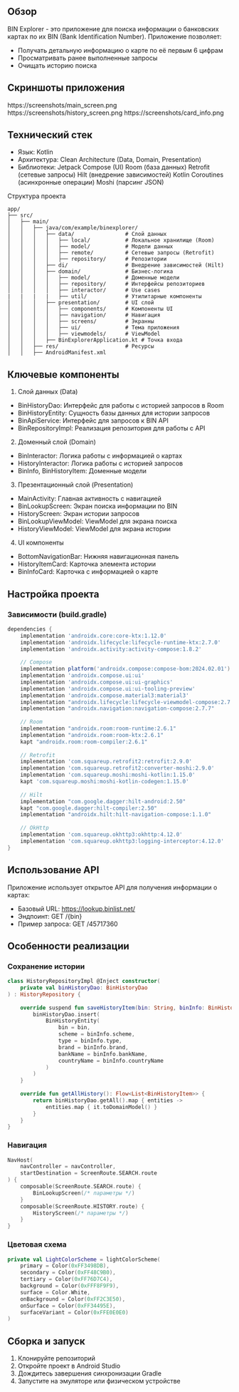 ## Обзор
BIN Explorer - это приложение для поиска информации о банковских картах по их BIN (Bank Identification Number). Приложение позволяет:

- Получать детальную информацию о карте по её первым 6 цифрам
- Просматривать ранее выполненные запросы
- Очищать историю поиска

## Скриншоты приложения
https://screenshots/main_screen.png
https://screenshots/history_screen.png
https://screenshots/card_info.png

## Технический стек
- Язык: Kotlin
- Архитектура: Clean Architecture (Data, Domain, Presentation)
- Библиотеки:
  Jetpack Compose (UI)
  Room (база данных)
  Retrofit (сетевые запросы)
  Hilt (внедрение зависимостей)
  Kotlin Coroutines (асинхронные операции)
  Moshi (парсинг JSON)

Структура проекта
```text
app/
├── src/
│   ├── main/
│   │   ├── java/com/example/binexplorer/
│   │   │   ├── data/                # Слой данных
│   │   │   │   ├── local/           # Локальное хранилище (Room)
│   │   │   │   ├── model/           # Модели данных
│   │   │   │   ├── remote/          # Сетевые запросы (Retrofit)
│   │   │   │   ├── repository/      # Репозитории
│   │   │   ├── di/                  # Внедрение зависимостей (Hilt)
│   │   │   ├── domain/              # Бизнес-логика
│   │   │   │   ├── model/           # Доменные модели
│   │   │   │   ├── repository/      # Интерфейсы репозиториев
│   │   │   │   ├── interactor/      # Use cases
|   |   |   |   ├── util/            # Утилитарные компоненты
│   │   │   ├── presentation/        # UI слой
│   │   │   │   ├── components/      # Компоненты UI
│   │   │   │   ├── navigation/      # Навигация
│   │   │   │   ├── screens/         # Экранны
│   │   │   │   ├── ui/              # Тема приложения
│   │   │   │   ├── viewmodels/      # ViewModel
│   │   │   ├── BinExplorerApplication.kt # Точка входа
│   │   ├── res/                     # Ресурсы
│   │   ├── AndroidManifest.xml
```
## Ключевые компоненты
1. Слой данных (Data)
- BinHistoryDao: Интерфейс для работы с историей запросов в Room
- BinHistoryEntity: Сущность базы данных для истории запросов
- BinApiService: Интерфейс для запросов к BIN API
- BinRepositoryImpl: Реализация репозитория для работы с API

2. Доменный слой (Domain)
- BinInteractor: Логика работы с информацией о картах
- HistoryInteractor: Логика работы с историей запросов
- BinInfo, BinHistoryItem: Доменные модели

3. Презентационный слой (Presentation)
- MainActivity: Главная активность с навигацией
- BinLookupScreen: Экран поиска информации по BIN
- HistoryScreen: Экран истории запросов
- BinLookupViewModel: ViewModel для экрана поиска
- HistoryViewModel: ViewModel для экрана истории

4. UI компоненты
- BottomNavigationBar: Нижняя навигационная панель
- HistoryItemCard: Карточка элемента истории
- BinInfoCard: Карточка с информацией о карте

## Настройка проекта
### Зависимости (build.gradle)
```gradle
dependencies {
    implementation 'androidx.core:core-ktx:1.12.0'
    implementation 'androidx.lifecycle:lifecycle-runtime-ktx:2.7.0'
    implementation 'androidx.activity:activity-compose:1.8.2'
    
    // Compose
    implementation platform('androidx.compose:compose-bom:2024.02.01')
    implementation 'androidx.compose.ui:ui'
    implementation 'androidx.compose.ui:ui-graphics'
    implementation 'androidx.compose.ui:ui-tooling-preview'
    implementation 'androidx.compose.material3:material3'
    implementation "androidx.lifecycle:lifecycle-viewmodel-compose:2.7.0"
    implementation "androidx.navigation:navigation-compose:2.7.7"
    
    // Room
    implementation "androidx.room:room-runtime:2.6.1"
    implementation "androidx.room:room-ktx:2.6.1"
    kapt "androidx.room:room-compiler:2.6.1"
    
    // Retrofit
    implementation 'com.squareup.retrofit2:retrofit:2.9.0'
    implementation 'com.squareup.retrofit2:converter-moshi:2.9.0'
    implementation 'com.squareup.moshi:moshi-kotlin:1.15.0'
    kapt 'com.squareup.moshi:moshi-kotlin-codegen:1.15.0'
    
    // Hilt
    implementation "com.google.dagger:hilt-android:2.50"
    kapt "com.google.dagger:hilt-compiler:2.50"
    implementation "androidx.hilt:hilt-navigation-compose:1.1.0"
    
    // OkHttp
    implementation 'com.squareup.okhttp3:okhttp:4.12.0'
    implementation 'com.squareup.okhttp3:logging-interceptor:4.12.0'
}
```
## Использование API
Приложение использует открытое API для получения информации о картах:
- Базовый URL: https://lookup.binlist.net/
- Эндпоинт: GET /{bin}
- Пример запроса: GET /45717360

## Особенности реализации
### Сохранение истории
```kotlin
class HistoryRepositoryImpl @Inject constructor(
    private val binHistoryDao: BinHistoryDao
) : HistoryRepository {
    
    override suspend fun saveHistoryItem(bin: String, binInfo: BinHistoryItem) {
        binHistoryDao.insert(
            BinHistoryEntity(
                bin = bin,
                scheme = binInfo.scheme,
                type = binInfo.type,
                brand = binInfo.brand,
                bankName = binInfo.bankName,
                countryName = binInfo.countryName
            )
        )
    }
    
    override fun getAllHistory(): Flow<List<BinHistoryItem>> {
        return binHistoryDao.getAll().map { entities ->
            entities.map { it.toDomainModel() }
        }
    }
}
```
### Навигация
```kotlin
NavHost(
    navController = navController,
    startDestination = ScreenRoute.SEARCH.route
) {
    composable(ScreenRoute.SEARCH.route) {
        BinLookupScreen(/* параметры */)
    }
    composable(ScreenRoute.HISTORY.route) {
        HistoryScreen(/* параметры */)
    }
}
```
### Цветовая схема
```kotlin
private val LightColorScheme = lightColorScheme(
    primary = Color(0xFF3498DB),
    secondary = Color(0xFF48C9B0),
    tertiary = Color(0xFF76D7C4),
    background = Color(0xFFF8F9F9),
    surface = Color.White,
    onBackground = Color(0xFF2C3E50),
    onSurface = Color(0xFF34495E),
    surfaceVariant = Color(0xFFE0E0E0)
)
```
## Сборка и запуск
1. Клонируйте репозиторий
2. Откройте проект в Android Studio
3. Дождитесь завершения синхронизации Gradle
4. Запустите на эмуляторе или физическом устройстве
